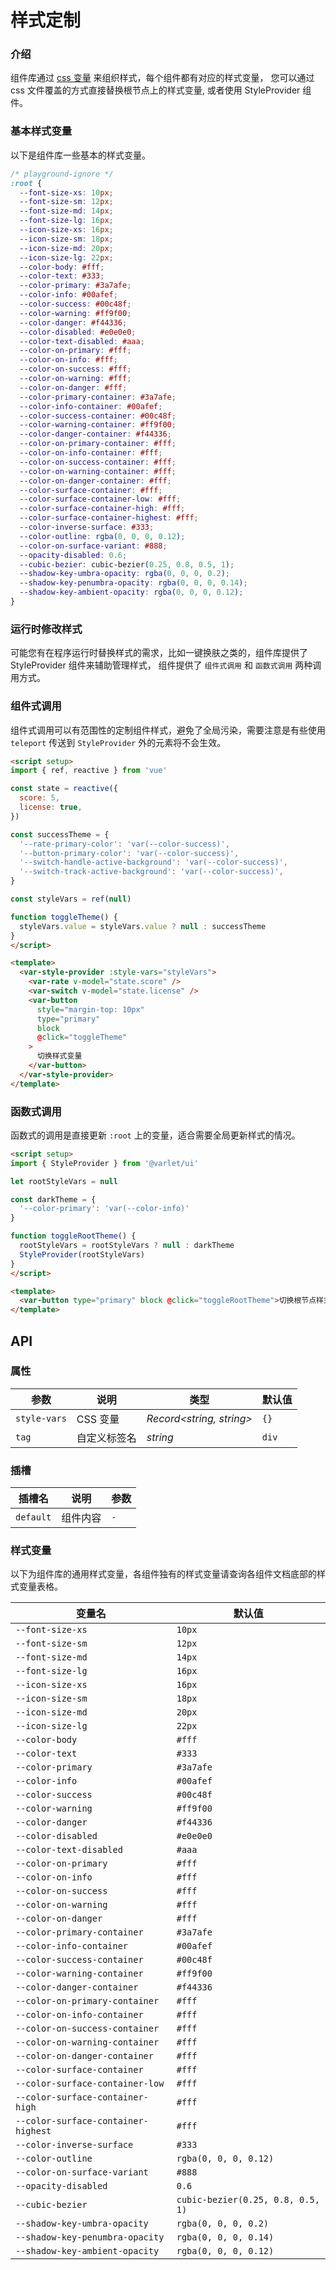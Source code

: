 # 样式定制

### 介绍

组件库通过 [css 变量](https://developer.mozilla.org/zh-CN/docs/Web/CSS/Using_CSS_custom_properties) 来组织样式，每个组件都有对应的样式变量，
您可以通过 css 文件覆盖的方式直接替换根节点上的样式变量, 或者使用 StyleProvider 组件。

### 基本样式变量

以下是组件库一些基本的样式变量。

```css
/* playground-ignore */
:root {
  --font-size-xs: 10px;
  --font-size-sm: 12px;
  --font-size-md: 14px;
  --font-size-lg: 16px;
  --icon-size-xs: 16px;
  --icon-size-sm: 18px;
  --icon-size-md: 20px;
  --icon-size-lg: 22px;
  --color-body: #fff;
  --color-text: #333;
  --color-primary: #3a7afe;
  --color-info: #00afef;
  --color-success: #00c48f;
  --color-warning: #ff9f00;
  --color-danger: #f44336;
  --color-disabled: #e0e0e0;
  --color-text-disabled: #aaa;
  --color-on-primary: #fff;
  --color-on-info: #fff;
  --color-on-success: #fff;
  --color-on-warning: #fff;
  --color-on-danger: #fff;
  --color-primary-container: #3a7afe;
  --color-info-container: #00afef;
  --color-success-container: #00c48f;
  --color-warning-container: #ff9f00;
  --color-danger-container: #f44336;
  --color-on-primary-container: #fff;
  --color-on-info-container: #fff;
  --color-on-success-container: #fff;
  --color-on-warning-container: #fff;
  --color-on-danger-container: #fff;
  --color-surface-container: #fff;
  --color-surface-container-low: #fff;
  --color-surface-container-high: #fff;
  --color-surface-container-highest: #fff;
  --color-inverse-surface: #333;
  --color-outline: rgba(0, 0, 0, 0.12);
  --color-on-surface-variant: #888;
  --opacity-disabled: 0.6;
  --cubic-bezier: cubic-bezier(0.25, 0.8, 0.5, 1);
  --shadow-key-umbra-opacity: rgba(0, 0, 0, 0.2);
  --shadow-key-penumbra-opacity: rgba(0, 0, 0, 0.14);
  --shadow-key-ambient-opacity: rgba(0, 0, 0, 0.12);
}
```

### 运行时修改样式

可能您有在程序运行时替换样式的需求，比如一键换肤之类的，组件库提供了 StyleProvider 组件来辅助管理样式，
组件提供了 `组件式调用` 和 `函数式调用` 两种调用方式。

### 组件式调用

组件式调用可以有范围性的定制组件样式，避免了全局污染，需要注意是有些使用 `teleport` 传送到  `StyleProvider` 外的元素将不会生效。

```html
<script setup>
import { ref, reactive } from 'vue'

const state = reactive({
  score: 5,
  license: true,
})

const successTheme = {
  '--rate-primary-color': 'var(--color-success)',
  '--button-primary-color': 'var(--color-success)',
  '--switch-handle-active-background': 'var(--color-success)',
  '--switch-track-active-background': 'var(--color-success)',
}

const styleVars = ref(null)

function toggleTheme() {
  styleVars.value = styleVars.value ? null : successTheme
}
</script>

<template>
  <var-style-provider :style-vars="styleVars">
    <var-rate v-model="state.score" />
    <var-switch v-model="state.license" />
    <var-button
      style="margin-top: 10px"
      type="primary"
      block
      @click="toggleTheme"
    >
      切换样式变量
    </var-button>
  </var-style-provider>
</template>
```

### 函数式调用

函数式的调用是直接更新 `:root` 上的变量，适合需要全局更新样式的情况。

```html
<script setup>
import { StyleProvider } from '@varlet/ui'

let rootStyleVars = null

const darkTheme = {
  '--color-primary': 'var(--color-info)'
}

function toggleRootTheme() {
  rootStyleVars = rootStyleVars ? null : darkTheme
  StyleProvider(rootStyleVars)
}
</script>

<template>
  <var-button type="primary" block @click="toggleRootTheme">切换根节点样式变量</var-button>
</template>
```

## API

### 属性

| 参数         | 说明   | 类型                     | 默认值 | 
|--------------|---------------|--------------------------|---------| 
| `style-vars` | CSS 变量 | _Record<string, string>_ | `{}`    |
| `tag`        | 自定义标签名      | _string_                 | `div`   |

### 插槽

| 插槽名 | 说明 | 参数 |
| --- | --- | --- |
| `default` | 组件内容 | `-` |

### 样式变量

以下为组件库的通用样式变量，各组件独有的样式变量请查询各组件文档底部的样式变量表格。

| 变量名 | 默认值 |
| --- | --- |
| `--font-size-xs` | `10px` |
| `--font-size-sm` | `12px` |
| `--font-size-md` | `14px` |
| `--font-size-lg` | `16px` |
| `--icon-size-xs` | `16px` |
| `--icon-size-sm` | `18px` |
| `--icon-size-md` | `20px` |
| `--icon-size-lg` | `22px` |
| `--color-body` | `#fff` |
| `--color-text` | `#333` |
| `--color-primary` | `#3a7afe` |
| `--color-info` | `#00afef` |
| `--color-success` | `#00c48f` |
| `--color-warning` | `#ff9f00` |
| `--color-danger` | `#f44336` |
| `--color-disabled` | `#e0e0e0` |
| `--color-text-disabled` | `#aaa` |
| `--color-on-primary` | `#fff` |
| `--color-on-info` | `#fff` |
| `--color-on-success` | `#fff` |
| `--color-on-warning` | `#fff` |
| `--color-on-danger` | `#fff` |
| `--color-primary-container` | `#3a7afe` |
| `--color-info-container` | `#00afef` |
| `--color-success-container` | `#00c48f` |
| `--color-warning-container` | `#ff9f00` |
| `--color-danger-container` | `#f44336` |
| `--color-on-primary-container` | `#fff` |
| `--color-on-info-container` | `#fff` |
| `--color-on-success-container` | `#fff` |
| `--color-on-warning-container` | `#fff` |
| `--color-on-danger-container` | `#fff` |
| `--color-surface-container` | `#fff` |
| `--color-surface-container-low` | `#fff` |
| `--color-surface-container-high` | `#fff` |
| `--color-surface-container-highest` | `#fff` |
| `--color-inverse-surface` | `#333` |
| `--color-outline` | `rgba(0, 0, 0, 0.12)` |
| `--color-on-surface-variant` | `#888` |
| `--opacity-disabled` | `0.6` |
| `--cubic-bezier` | `cubic-bezier(0.25, 0.8, 0.5, 1)` |
| `--shadow-key-umbra-opacity` | `rgba(0, 0, 0, 0.2)` |
| `--shadow-key-penumbra-opacity` | `rgba(0, 0, 0, 0.14)` |
| `--shadow-key-ambient-opacity` | `rgba(0, 0, 0, 0.12)` |